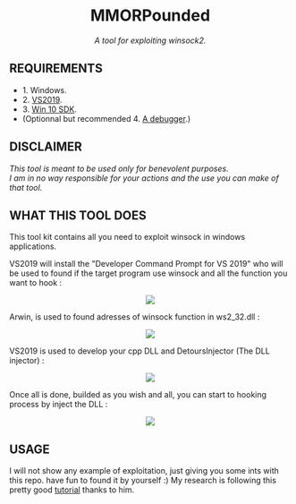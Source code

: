 <!-- <div align="center">
  <img src="https://raw.githubusercontent.com/mickdec/Haremg0.B-cl/master/READMERES/MMORP-200x200.png" />
</div> -->
<div align="center">
  <h1 align="center">MMORPounded</h1>
  <i align="center">A tool for exploiting winsock2.</i>
</div>

<h2>REQUIREMENTS</h2>
<ul>
<li>1. Windows.
<li>2. <a href="https://visualstudio.microsoft.com/fr/thank-you-downloading-visual-studio/?sku=Community&rel=16">VS2019</a>.
<li>3. <a href="https://developer.microsoft.com/fr-fr/windows/downloads/windows-10-sdk">Win 10 SDK</a>.
<li>(Optionnal but recommended 4. <a href="https://debugger.immunityinc.com/ID_register.py">A debugger</a>.)
</ul>
<h2>DISCLAIMER</h2>
<p><i>
This tool is meant to be used only for benevolent purposes.
<br>I am in no way responsible for your actions and the use you can make of that tool.
</i><p>
<h2>WHAT THIS TOOL DOES</h2>
<p>
This tool kit contains all you need to exploit winsock in windows applications.

VS2019 will install the "Developer Command Prompt for VS 2019" who will be used to found if the target program use winsock and all the function you want to hook :
<div align="center">
  <img src="https://raw.githubusercontent.com/mickdec/Haremg0.B-cl/master/READMERES/VS2019CMD.png" />
</div>

Arwin, is used to found adresses of winsock function in ws2_32.dll :
<div align="center">
  <img src="https://raw.githubusercontent.com/mickdec/Haremg0.B-cl/master/READMERES/Arwin.png" />
</div>

VS2019 is used to develop your cpp DLL and DetoursInjector (The DLL injector) :
<div align="center">
  <img src="https://raw.githubusercontent.com/mickdec/Haremg0.B-cl/master/READMERES/VS2019.png" />
</div>

Once all is done, builded as you wish and all, you can start to hooking process by inject the DLL :
<div align="center">
  <img src="https://raw.githubusercontent.com/mickdec/Haremg0.B-cl/master/READMERES/INJECT.png" />
</div>

</p>
<h2>USAGE</h2>
I will not show any example of exploitation, just giving you some ints with this repo. have fun to found it by yourself :)
My research is following this pretty good <a href="https://resources.infosecinstitute.com/api-hooking-detours/">tutorial</a> thanks to him.
<p>
